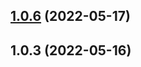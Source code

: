 ## [1.0.6](https://github.com/Gertyxs/uni-native-router/compare/v1.0.3...v1.0.6) (2022-05-17)



## 1.0.3 (2022-05-16)



